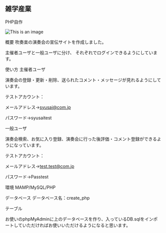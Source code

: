 ## 雑学産業
PHP自作

![This is an image](https://www.appbank.net/wp-content/uploads/2012/05/bZnmjYopqFhbF6Tvg2tEqw-temp-upload.vjhsnxku.png)

概要
吹奏楽の演奏会の宣伝サイトを作成しました。

主催者ユーザと一般ユーザに分け、 それぞれでログインできるようにしています。

使い方
主催者ユーザ

演奏会の登録・更新・削除、送られたコメント・メッセージが見れるようにしています。

テストアカウント：

メールアドレス→syusai@com.jp

パスワード→syusaitest

一般ユーザ

演奏会検索、お気に入り登録、演奏会に行った後評価・コメント登録ができるようになっています。

テストアカウント：

メールアドレス→test.test@com.jp

パスワード→Passtest

環境
MAMP/MySQL/PHP

データベース
データベース名：create_php

テーブル

お使いのphpMyAdminに上のデータベースを作り、入っているDB.sqlをインポートしていただければお使いいただけるようになると思います。
